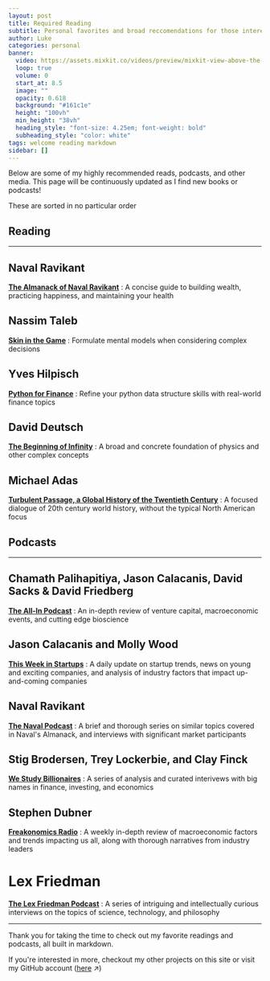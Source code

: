 ```yaml
---
layout: post
title: Required Reading
subtitle: Personal favorites and broad reccomendations for those interested in pushing themselves to new heights
author: Luke
categories: personal
banner:
  video: https://assets.mixkit.co/videos/preview/mixkit-view-above-the-clouds-that-cover-a-large-forest-39713-large.mp4
  loop: true
  volume: 0
  start_at: 8.5
  image: ""
  opacity: 0.618
  background: "#161c1e"
  height: "100vh"
  min_height: "38vh"
  heading_style: "font-size: 4.25em; font-weight: bold"
  subheading_style: "color: white"
tags: welcome reading markdown
sidebar: []
---
```

Below are some of my highly recommended reads, podcasts, and other media. This page will be continuously updated as I find new books or podcasts!

These are sorted in no particular order

## Reading
---
## Naval Ravikant
[**The Almanack of Naval Ravikant**]
: A concise guide to building wealth, practicing happiness, and maintaining your health

## Nassim Taleb
[**Skin in the Game**]
: Formulate mental models when considering complex decisions

## Yves Hilpisch
[**Python for Finance**]
: Refine your python data structure skills with real-world finance topics

## David Deutsch
[**The Beginning of Infinity**]
: A broad and concrete foundation of physics and other complex concepts

## Michael Adas
[**Turbulent Passage, a Global History of the Twentieth Century**]
: A focused dialogue of 20th century world history, without the typical North American focus 

## Podcasts
---
## Chamath Palihapitiya, Jason Calacanis, David Sacks & David Friedberg
[**The All-In Podcast**]
: An in-depth review of venture capital, macroeconomic events, and cutting edge bioscience

## Jason Calacanis and Molly Wood
[**This Week in Startups**]
: A daily update on startup trends, news on young and exciting companies, and analysis of industry factors that impact up-and-coming companies 

## Naval Ravikant
[**The Naval Podcast**]
: A brief and thorough series on similar topics covered in Naval's Almanack, and interviews with significant market participants

## Stig Brodersen, Trey Lockerbie, and Clay Finck
[**We Study Billionaires**]
: A series of analysis and curated interivews with big names in finance, investing, and economics

## Stephen Dubner
[**Freakonomics Radio**]
: A weekly in-depth review of macroeconomic factors and trends impacting us all, along with thorough narratives from industry leaders

# Lex Friedman
[**The Lex Friedman Podcast**]
: A series of intriguing and intellectually curious interviews on the topics of science, technology, and philosophy

--- 
Thank you for taking the time to check out my favorite readings and podcasts, all built in markdown.

If you're interested in more, checkout my other projects on this site or visit my GitHub account ([here][github-account] ↗)

[**The Almanack of Naval Ravikant**]: https://www.navalmanack.com/
[**The Beginning of Infinity**]: https://en.wikipedia.org/wiki/The_Beginning_of_Infinity
[**Skin in the Game**]: https://en.wikipedia.org/wiki/Skin_in_the_Game_(book)
[**Python for Finance**]: https://www.oreilly.com/library/view/python-for-finance/9781491945360/
[**Turbulent Passage, a Global History of the Twentieth Century**]: https://www.amazon.com/Turbulent-Passage-4th-Michael-Adas/dp/0205645712
[**The All-In Podcast**]: https://open.spotify.com/show/2IqXAVFR4e0Bmyjsdc8QzF
[**This Week in Startups**]: https://open.spotify.com/show/6ULQ0ewYf5zmsDgBchlkr91
[**The Naval Podcast**]: https://open.spotify.com/show/7qZAVw03FuurfYnWIWwkHY
[**We Study Billionaires**]: https://open.spotify.com/episode/7Lt8MWVn2PhZXDx83xoCF1
[**Freakonomics Radio**]: https://open.spotify.com/show/6z4NLXyHPga1UmSJsPK7G1
[**The Lex Friedman Podcast**]: https://open.spotify.com/show/2MAi0BvDc6GTFvKFPXnkCL
[github-account]: https://github.com/lukenelsn